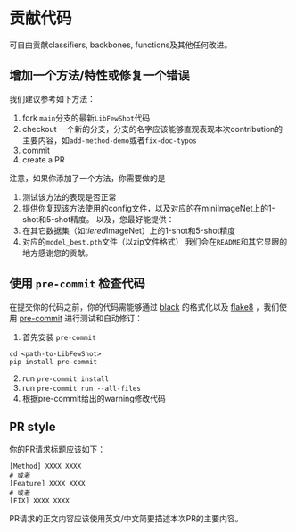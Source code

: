 # 贡献代码
可自由贡献classifiers, backbones, functions及其他任何改进。

## 增加一个方法/特性或修复一个错误
我们建议参考如下方法：
1. fork `main`分支的最新`LibFewShot`代码
2. checkout 一个新的分支，分支的名字应该能够直观表现本次contribution的主要内容，如`add-method-demo`或者`fix-doc-typos`
3. commit
4. create a PR

注意，如果你添加了一个方法，你需要做的是
1. 测试该方法的表现是否正常
2. 提供你复现该方法使用的config文件，以及对应的在miniImageNet上的1-shot和5-shot精度。
以及，您最好能提供：
3. 在其它数据集（如*tiered*ImageNet）上的1-shot和5-shot精度
4. 对应的`model_best.pth`文件（以zip文件格式）
我们会在`README`和其它显眼的地方感谢您的贡献。

## 使用 `pre-commit` 检查代码
在提交你的代码之前，你的代码需能够通过 [black](https://github.com/psf/black) 的格式化以及 [flake8](https://github.com/PyCQA/flake8)
，我们使用 [pre-commit](https://pre-commit.com/) 进行测试和自动修订：
1. 首先安装 `pre-commit`
```shell
cd <path-to-LibFewShot>
pip install pre-commit
```
2. run `pre-commit install`
3. run `pre-commit run --all-files`
4. 根据pre-commit给出的warning修改代码

## PR style
你的PR请求标题应该如下：
```text
[Method] XXXX XXXX
# 或者
[Feature] XXXX XXXX
# 或者
[FIX] XXXX XXXX
```
PR请求的正文内容应该使用英文/中文简要描述本次PR的主要内容。
